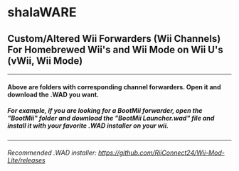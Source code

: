 # shalaWARE
## Custom/Altered Wii Forwarders (Wii Channels) For Homebrewed Wii's and Wii Mode on Wii U's (vWii, Wii Mode)
---
#### Above are folders with corresponding channel forwarders. Open it and download the .WAD you want. 
##### For example, if you are looking for a BootMii forwarder, open the "BootMii" folder and download the "BootMii Launcher.wad" file and install it with your favorite .WAD installer on your wii.
---
###### Recommended .WAD installer: https://github.com/RiiConnect24/Wii-Mod-Lite/releases
